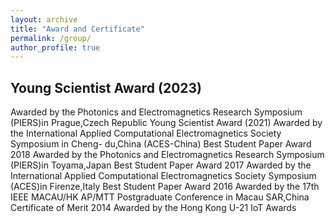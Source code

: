 ```yaml
---
layout: archive
title: "Award and Certificate"
permalink: /group/
author_profile: true
---
```


## Young Scientist Award (2023)
Awarded by the Photonics and Electromagnetics Research Symposium (PIERS)in Prague,Czech Republic Young Scientist Award (2021)
Awarded by the International Applied Computational Electromagnetics Society Symposium in Cheng-
du,China (ACES-China)
Best Student Paper Award
2018
Awarded by the Photonics and Electromagnetics Research Symposium (PIERS)in Toyama,Japan
Best Student Paper Award
2017
Awarded by the International Applied Computational Electromagnetics Society Symposium (ACES)in
Firenze,Italy
Best Student Paper Award
2016
Awarded by the 17th IEEE MACAU/HK AP/MTT Postgraduate Conference in Macau SAR,China
Certificate of Merit
2014
Awarded by the Hong Kong U-21 IoT Awards